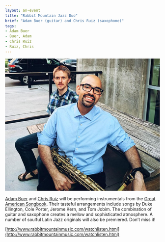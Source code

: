 ```yaml
---
layout: an-event
title: "Rabbit Mountain Jazz Duo"
brief: "Adam Buer (guitar) and Chris Ruiz (saxophone)"
tags:
- Adam Buer
- Buer, Adam
- Chris Ruiz
- Ruiz, Chris
---
```


![RabbitMountainJazzDuo](/pics/20220725-RabbitMountainJazzDuo.jpg)

[Adam Buer](https://www.adambuer.com/) and [Chris Ruiz](https://www.musikalessons.com/teachers/chris-6c7a107981f9c2a0ed55efce297bd1e2) will be performing instrumentals from the <ins>Great American Songbook</ins>. Their tasteful arrangements include songs by Duke Ellington, Cole Porter, Jerome Kern, and Tom Jobim. The combination of guitar and saxophone creates a mellow and sophisticated atmosphere.  A number of soulful Latin Jazz originals will also be premiered.  Don’t miss it! 

[http://www.rabbitmountainmusic.com/watchlisten.html](http://www.rabbitmountainmusic.com/watchlisten.html)

